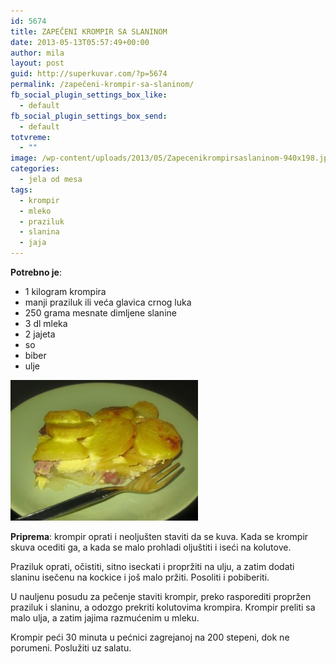 ```yaml
---
id: 5674
title: ZAPEČENI KROMPIR SA SLANINOM
date: 2013-05-13T05:57:49+00:00
author: mila
layout: post
guid: http://superkuvar.com/?p=5674
permalink: /zapečeni-krompir-sa-slaninom/
fb_social_plugin_settings_box_like:
  - default
fb_social_plugin_settings_box_send:
  - default
totvreme:
  - ""
image: /wp-content/uploads/2013/05/Zapecenikrompirsaslaninom-940x198.jpg
categories:
  - jela od mesa
tags:
  - krompir
  - mleko
  - praziluk
  - slanina
  - jaja
---
```

**Potrebno je**:

  * 1 kilogram krompira
  * manji praziluk ili veća glavica crnog luka
  * 250 grama mesnate dimljene slanine
  * 3 dl mleka
  * 2 jajeta
  * so
  * biber
  * ulje

<img class="alignnone size-medium wp-image-5675" src="/wp-content/uploads/2013/05/Zapecenikrompirsaslaninom-300x225.jpg" alt="Zapecenikrompirsaslaninom" width="300" height="225" /> 

**Priprema**: krompir oprati i neoljušten staviti da se kuva. Kada se krompir skuva ocediti ga, a kada se malo prohladi oljuštiti i iseći na kolutove.

Praziluk oprati, očistiti, sitno iseckati i propržiti na ulju, a zatim dodati slaninu isečenu na kockice i još malo pržiti. Posoliti i pobiberiti.

U nauljenu posudu za pečenje staviti krompir, preko rasporediti propržen praziluk i slaninu, a odozgo prekriti kolutovima krompira. Krompir preliti sa malo ulja, a zatim jajima razmućenim u mleku.

Krompir peći 30 minuta u pećnici zagrejanoj na 200 stepeni, dok ne porumeni. Poslužiti uz salatu.